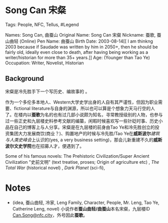 # Song Can 宋粲

Tags: People, NFC, Tellus, #Legend

Names: Song Can, 曲蚕山
Original Name: Song Can 宋粲
Nickname: 蚕歌, 蚕山曲轻 (Online)
Pen Name: 曲蚕山
Birth Date: 2003-08-14[[ I am thinkng 2003 because if Saudade was written by him in 2050+, then he should be fairly old, ideally even close to death, after having being working as a writer/historian for more than 35+ years.]]
Age: (Younger than Tao Ye)
Occupation: Writer, Novelist, Historian

## Background

宋粲是冷先胜手下一个写历史、编故事的 <!--Maybe Song Can can focus more on 正史 and fictional stories - I mean, when we say he works for Mr. Leng for history and story-making, I didn’t mean he is making fake history. On the other hand, I think Mr. Leng would want someone who is knowledgable to help him dig real history so Mr. Leng can gain more insight into some legends. The story-making function of Song Can might be to create CofN-native mythologies etc. for entertaining the public. To summarize, in general, there shouldn’t be any need for Mr. Leng to fake whatever history for political purpose - however it might make sense for Mr. Leng to “hide” certain confidential information that he doesn’t want the public to know (e.g. if the existence of the Undercity is a secret - which I am not so certain these days).-->。

作为一个多伦多本地人、Western大学史学出身的人自有其严谨性，但因为职业需要、fictional literature与自身的渊源，所以也可以算是个想象力天马行空的人了。在楼内以**蚕歌**为名的也有过几部小说颇为知名，寻常教授级别的人物，也参与过一些正史和九层楼史料参考文献的编纂，闲暇时候喜欢写一些针砭时事、历史小品在自己的博客上与人分享。宋粲是在九层楼的前身由Tao Ye和冷先胜创立的投资集团大力发展商饮(商业？)、购置地产的时候与冷先胜/Tao Ye在**威斯波尔***建筑与人类史峰会*上认识的(yes, a very business setting)，那会儿新重建不久的**威斯波尔文史学院**也在招募人才，便遇到了。


Some of his famous novels: The Prehistoric Civilization/Super Ancient Civilization "史前文明" (text treatise, proses; Origin of agriculture etc) <!--Notice Baidu Baike topic on this is not "prehistoric" at all (per anthropology sense) but pure picture, which is fun to look at: baike.baidu.com/item/史前文明/1246168, also see offline `(百度百科, Garbage) 史前文明（历史时期）_百度百科 (8_13_2021 11_43_59 AM).html`; Song Can's work can also cover things more ridiculous like here: zh.wikipedia.org/wiki/超古代文明, ja.wikipedia.org/wiki/超古代文明-->, *The Total War* (historical novel) , *Dark Planet* (sci-fi), 

# Notes

<!--(Design, Remark) Legendarize, personalize this character so it makes more sense. -->

<!--(Remark) This background is to help promote and provide enough historical rigorousity from a literature point of view, and enough technological background from a technological history point of view, and enough social and literature experience from a personal point of view - such a person as the writer of the novel should be good balance between depth and humor. -->

* (idea, 蚕山曲轻, 冷家, Leng Family, Character, People, Mr. Leng, Tao Ye, Catherine Leng, novel) 小说作者**蚕山曲轻/曲蚕山**本名宋粲，九层楼ID Can.Song@nfc.city，外号因此**蚕歌**。

<!--(Pending) One thing pending figuring out is when Can Song was born, when the (he?) started to have the idea of writing out as a novel, and when he finished the novel. *Ideally he should be younger than Charles and Mr. Leng so he has more time on such fictional things*. 

Per story plot, *the writing must happen after Charles's timeline on this universe ends* (aka. Kun coming back) - we could even try to capture and reflect this by changing the tone of writing between first and second half of the book. Making the first half more joyful and second half more glamorous. Also even though Can Song might be close to those people, a lot of details can still be unknown and thus **his speculation must have a limit in terms of assertions** - he can write as if things happens in front of him, *but ultimately he just heard of those things and is just recreating what he gathered and imagined to be truth* (if this is true, we must think about how this would affect the available amount of information he can possible tell the audience). Ideally, there are some things that happened and described/illustrated as truth that even the author - I.e. Can Song himself aren't aware of what's behind the facts. For instance, **he may not know the true origin of Sky Dome** and maybe he can only points out several things that might be providing clues but couldn't really pin point how they all fit together.

We can make this scheme/structure much more vividly by making sure the novel itself (i.e. Saudade) begins by telling the readers that this is a recollection of the many years of research into the city, and finally putting together a picture of what happened in the past. The book itself was written in 2050+ (as per Forward 署名).

It also makes sense **for him to mention himself a few times in the novel**. -->